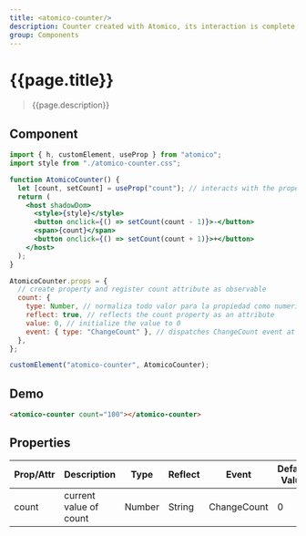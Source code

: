 ```yaml
---
title: <atomico-counter/>
description: Counter created with Atomico, its interaction is complete, managing to reactively work the state of "count" as property and attribute of the component
group: Components
---
```


# {{page.title}}

> {{page.description}}

## Component

```jsx
import { h, customElement, useProp } from "atomico";
import style from "./atomico-counter.css";

function AtomicoCounter() {
  let [count, setCount] = useProp("count"); // interacts with the property as a functional hook
  return (
    <host shadowDom>
      <style>{style}</style>
      <button onclick={() => setCount(count - 1)}>-</button>
      <span>{count}</span>
      <button onclick={() => setCount(count + 1)}>+</button>
    </host>
  );
}

AtomicoCounter.props = {
  // create property and register count attribute as observable
  count: {
    type: Number, // normaliza todo valor para la propiedad como numerico
    reflect: true, // reflects the count property as an attribute
    value: 0, // initialize the value to 0
    event: { type: "ChangeCount" }, // dispatches ChangeCount event at every count change, for subscription of side effects
  },
};

customElement("atomico-counter", AtomicoCounter);
```

## Demo

<atomico-counter count="100"></atomico-counter>

```html
<atomico-counter count="100"></atomico-counter>
```

## Properties

| Prop/Attr | Description            | Type   | Reflect | Event       | Default Value |
| --------- | ---------------------- | ------ | ------- | ----------- | ------------- |
| count     | current value of count | Number | String  | ChangeCount | 0             |

<script async type="module" src="atomico-counter.js"><script>
